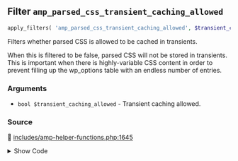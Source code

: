 ## Filter `amp_parsed_css_transient_caching_allowed`

```php
apply_filters( 'amp_parsed_css_transient_caching_allowed', $transient_caching_allowed );
```

Filters whether parsed CSS is allowed to be cached in transients.

When this is filtered to be false, parsed CSS will not be stored in transients. This is important when there is highly-variable CSS content in order to prevent filling up the wp_options table with an endless number of entries.

### Arguments

* `bool $transient_caching_allowed` - Transient caching allowed.

### Source

:link: [includes/amp-helper-functions.php:1645](/includes/amp-helper-functions.php#L1645)

<details>
<summary>Show Code</summary>

```php
$sanitizers[ AMP_Style_Sanitizer::class ]['allow_transient_caching'] = apply_filters( 'amp_parsed_css_transient_caching_allowed', true );
```

</details>
